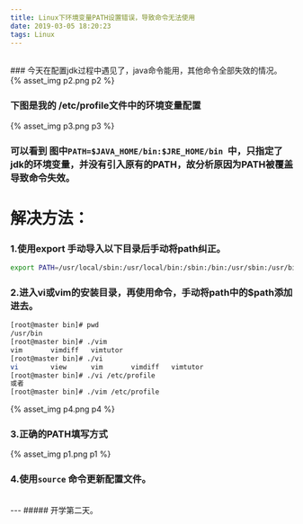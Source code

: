 ```yaml
---
title: Linux下环境变量PATH设置错误，导致命令无法使用
date: 2019-03-05 18:20:23
tags: Linux
---
```


<br>
### 今天在配置jdk过程中遇见了，java命令能用，其他命令全部失效的情况。
{% asset_img p2.png p2 %}

### 下图是我的 /etc/profile文件中的环境变量配置

{% asset_img p3.png p3 %}

### 可以看到 图中`PATH=$JAVA_HOME/bin:$JRE_HOME/bin `中，只指定了jdk的环境变量，并没有引入原有的PATH，故分析原因为PATH被覆盖导致命令失效。

# 解决方法：

### 1.使用export 手动导入以下目录后手动将path纠正。
 ``` bash
 export PATH=/usr/local/sbin:/usr/local/bin:/sbin:/bin:/usr/sbin:/usr/bin
 ```
 ### 2.进入vi或vim的安装目录，再使用命令，手动将path中的$path添加进去。
  ``` bash
 [root@master bin]# pwd
/usr/bin
[root@master bin]# ./vim
vim       vimdiff   vimtutor  
[root@master bin]# ./vi
vi        view      vim       vimdiff   vimtutor  
[root@master bin]# ./vi /etc/profile
或者
[root@master bin]# ./vim /etc/profile
 ``` 

 {% asset_img p4.png p4 %}
 ### 3.正确的PATH填写方式
  {% asset_img p1.png p1 %}
### 4.使用` source ` 命令更新配置文件。
<br>
---
#####  开学第二天。
